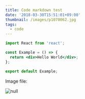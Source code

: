 ```yaml
---
title: Code markdown test
date: '2018-03-30T15:51:01+09:00'
thumbnail: /images/p1070062.jpg
tags:
  - code
---
```

```jsx
import React from 'react';

const Example = () => {
  return <div>Hello World</div>;
};

export default Example;
```

Image file:

![null](/images/레이어-0.jpg)
